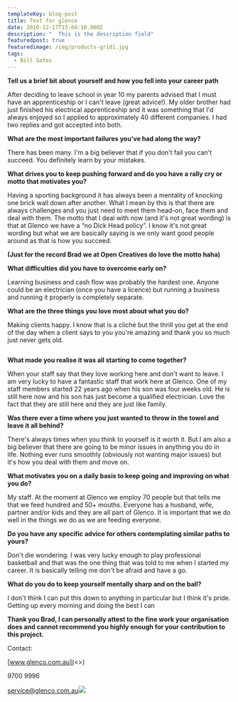 ```yaml
---
templateKey: blog-post
title: Test for glenco
date: 2016-12-17T15:04:10.000Z
description: "  This is the description field"
featuredpost: true
featuredimage: /img/products-grid1.jpg
tags:
  - Bill Gates
---
```

**Tell us a brief bit about yourself and how you fell into your career path**

After deciding to leave school in year 10 my parents advised that I must have an apprenticeship or I can't leave (great advice!). My older brother had just finished his electrical apprenticeship and it was something that I'd always enjoyed so I applied to approximately 40 different companies. I had two replies and got accepted into both.

**What are the most important failures you’ve had along the way?**

There has been many. I'm a big believer that if you don't fail you can't succeed. You definitely learn by your mistakes.

**What drives you to keep pushing forward and do you have a rally cry or motto that motivates you?**

Having a sporting background it has always been a mentality of knocking one brick wall down after another. What I mean by this is that there are always challenges and you just need to meet them head-on, face them and deal with them. The motto that I deal with now (and it's not great wording) is that at Glenco we have a “no Dick Head policy”. I know it's not great wording but what we are basically saying is we only want good people around as that is how you succeed.

**(Just for the record Brad we at Open Creatives do love the motto haha)**

**What difficulties did you have to overcome early on?**

Learning business and cash flow was probably the hardest one. Anyone could be an electrician (once you have a licence) but running a business and running it properly is completely separate.

**What are the three things you love most about what you do?**

Making clients happy. I know that is a cliché but the thrill you get at the end of the day when a client says to you you're amazing and thank you so much just never gets old.

![](<>)

**What made you realise it was all starting to come together?**

When your staff say that they love working here and don't want to leave. I am very lucky to have a fantastic staff that work here at Glenco. One of my staff members started 22 years ago when his son was four weeks old. He is still here now and his son has just become a qualified electrician. Love the fact that they are still here and they are just like family.

**Was there ever a time where you just wanted to throw in the towel and leave it all behind?**

There's always times when you think to yourself is it worth it. But I am also a big believer that there are going to be minor issues in anything you do in life. Nothing ever runs smoothly (obviously not wanting major issues) but it's how you deal with them and move on.

**What motivates you on a daily basis to keep going and improving on what you do?**

My staff. At the moment at Glenco we employ 70 people but that tells me that we feed hundred and 50+ mouths. Everyone has a husband, wife, partner and/or kids and they are all part of Glenco. It is important that we do well in the things we do as we are feeding everyone.

**Do you have any specific advice for others contemplating similar paths to yours?**

Don't die wondering. I was very lucky enough to play professional basketball and that was the one thing that was told to me when I started my career. It is basically telling me don't be afraid and have a go.

**What do you do to keep yourself mentally sharp and on the ball?**

I don't think I can put this down to anything in particular but I think it's pride. Getting up every morning and doing the best I can

**Thank you Brad, I can personally attest to the fine work your organisation does and cannot recommend you highly enough for your contribution to this project.**

Contact:

[www.glenco.com.au](<>)

9700 9996

service@glenco.com.au![](https://ssl.gstatic.com/ui/v1/icons/mail/images/cleardot.gif)